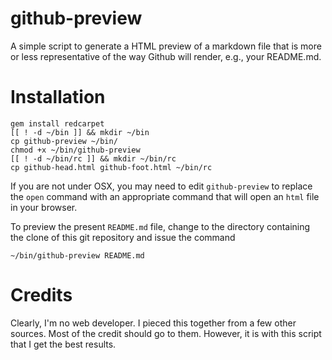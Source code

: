 # github-preview

A simple script to generate a HTML preview of a markdown file that is more or
less representative of the way Github will render, e.g., your README.md.

# Installation

    gem install redcarpet
    [[ ! -d ~/bin ]] && mkdir ~/bin
    cp github-preview ~/bin/
    chmod +x ~/bin/github-preview
    [[ ! -d ~/bin/rc ]] && mkdir ~/bin/rc
    cp github-head.html github-foot.html ~/bin/rc

If you are not under OSX, you may need to edit `github-preview` to replace the
`open` command with an appropriate command that will open an `html` file in
your browser.

To preview the present `README.md` file, change to the directory containing the
clone of this git repository and issue the command

    ~/bin/github-preview README.md

# Credits

Clearly, I'm no web developer. I pieced this together from a few other sources.
Most of the credit should go to them. However, it is with this script that I
get the best results.

